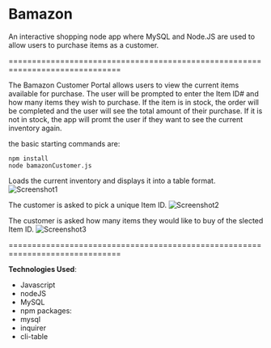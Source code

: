 **Bamazon**
==============================================================================

An interactive shopping node app where MySQL and Node.JS are used to allow users to purchase items as a customer.

==============================================================================

The Bamazon Customer Portal allows users to view the current items available for purchase. The user will be prompted to enter the Item ID# and how many items they wish to purchase. If the item is in stock, the order will be completed and the user will see the total amount of their purchase. If it is not in stock, the app will promt the user if they want to see the current inventory again.

the basic starting commands are:

```
npm install
node bamazonCustomer.js

```

Loads the current inventory and displays it into a table format.
![Screenshot1]()

The customer is asked to pick a unique Item ID.
![Screenshot2]()

The customer is asked how many items they would like to buy of the slected Item ID.
![Screenshot3]()

==============================================================================

**Technologies Used**:

* Javascript
* nodeJS
* MySQL
* npm packages:
* mysql
* inquirer
* cli-table